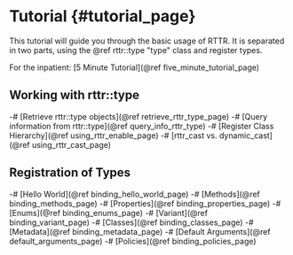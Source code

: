 Tutorial   {#tutorial_page}
========
This tutorial will guide you through the basic usage of RTTR. 
It is separated in two parts, using the @ref rttr::type "type" class and register types.

For the inpatient:
[5 Minute Tutorial](@ref five_minute_tutorial_page)

Working with rttr::type
-----------------------
-# [Retrieve rttr::type objects](@ref retrieve_rttr_type_page)
-# [Query information from rttr::type](@ref query_info_rttr_type)
-# [Register Class Hierarchy](@ref using_rttr_enable_page)
-# [rttr_cast vs. dynamic_cast](@ref using_rttr_cast_page)

Registration of Types
-------------
-# [Hello World](@ref binding_hello_world_page)
-# [Methods](@ref binding_methods_page)
-# [Properties](@ref binding_properties_page)
-# [Enums](@ref binding_enums_page)
-# [Variant](@ref binding_variant_page)
-# [Classes](@ref binding_classes_page)
-# [Metadata](@ref binding_metadata_page)
-# [Default Arguments](@ref default_arguments_page)
-# [Policies](@ref binding_policies_page)